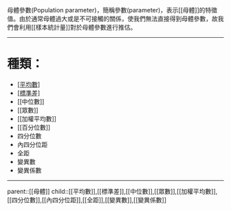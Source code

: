 母體參數(Population parameter)，簡稱參數(parameter)，表示[[母體]]的特徵值。由於通常母體過大或是不可接觸的關係，使我們無法直接得到母體參數，故我們會利用[[樣本統計量]]對於母體參數進行推估。
- - -
# 種類：
- [[平均數]]($\mu$)
- [[標準差]]($\sigma$)
- [[中位數]]
- [[眾數]]
- [[加權平均數]]
- [[百分位數]]
- 四分位數
- 內四分位距
- 全距
- 變異數
- 變異係數
- - -
parent::[[母體]]
child::[[平均數]],[[標準差]],[[中位數]],[[眾數]],[[加權平均數]],[[四分位數]],[[內四分位距]],[[全距]],[[變異數]],[[變異係數]]